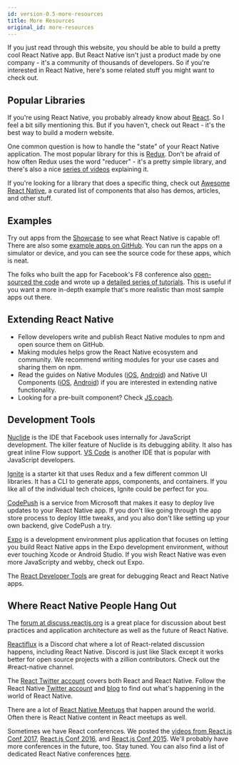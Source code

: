 ```yaml
---
id: version-0.5-more-resources
title: More Resources
original_id: more-resources
---
```


If you just read through this website, you should be able to build a pretty cool React Native app. But React Native isn't just a product made by one company - it's a community of thousands of developers. So if you're interested in React Native, here's some related stuff you might want to check out.

## Popular Libraries

If you're using React Native, you probably already know about [React](https://facebook.github.io/react/). So I feel a bit silly mentioning this. But if you haven't, check out React - it's the best way to build a modern website.

One common question is how to handle the "state" of your React Native application. The most popular library for this is [Redux](http://redux.js.org/). Don't be afraid of how often Redux uses the word "reducer" - it's a pretty simple library, and there's also a nice [series of videos](https://egghead.io/courses/getting-started-with-redux) explaining it.

If you're looking for a library that does a specific thing, check out [Awesome React Native](http://www.awesome-react-native.com/), a curated list of components that also has demos, articles, and other stuff.

## Examples

Try out apps from the [Showcase](/react-native/showcase.html) to see what React Native is capable of! There are also some [example apps on GitHub](https://github.com/ReactNativeNews/React-Native-Apps). You can run the apps on a simulator or device, and you can see the source code for these apps, which is neat.

The folks who built the app for Facebook's F8 conference also [open-sourced the code](https://github.com/fbsamples/f8app) and wrote up a [detailed series of tutorials](http://makeitopen.com/). This is useful if you want a more in-depth example that's more realistic than most sample apps out there.

## Extending React Native

* Fellow developers write and publish React Native modules to npm and open source them on GitHub.
* Making modules helps grow the React Native ecosystem and community. We recommend writing modules for your use cases and sharing them on npm.
* Read the guides on Native Modules ([iOS](https://facebook.github.io/react-native/native-modules-ios.md), [Android](https://facebook.github.io/react-native/native-modules-android.md)) and Native UI Components ([iOS](https://facebook.github.io/react-native/native-components-ios.md), [Android](https://facebook.github.io/react-native/native-components-android.md)) if you are interested in extending native functionality.
* Looking for a pre-built component? Check [JS.coach](https://js.coach/react-native).

## Development Tools

[Nuclide](https://nuclide.io/) is the IDE that Facebook uses internally for JavaScript development. The killer feature of Nuclide is its debugging ability. It also has great inline Flow support. [VS Code](https://code.visualstudio.com/) is another IDE that is popular with JavaScript developers.

[Ignite](https://github.com/infinitered/ignite) is a starter kit that uses Redux and a few different common UI libraries. It has a CLI to generate apps, components, and containers. If you like all of the individual tech choices, Ignite could be perfect for you.

[CodePush](https://microsoft.github.io/code-push/) is a service from Microsoft that makes it easy to deploy live updates to your React Native app. If you don't like going through the app store process to deploy little tweaks, and you also don't like setting up your own backend, give CodePush a try.

[Expo](https://docs.expo.io) is a development environment plus application that focuses on letting you build React Native apps in the Expo development environment, without ever touching Xcode or Android Studio. If you wish React Native was even more JavaScripty and webby, check out Expo.

The [React Developer Tools](debugging.md#react-developer-tools) are great for debugging React and React Native apps.

## Where React Native People Hang Out

The [forum at discuss.reactjs.org](https://discuss.reactjs.org/) is a great place for discussion about best practices and application architecture as well as the future of React Native.

[Reactiflux](https://discord.gg/0ZcbPKXt5bZjGY5n) is a Discord chat where a lot of React-related discussion happens, including React Native. Discord is just like Slack except it works better for open source projects with a zillion contributors. Check out the #react-native channel.

The [React Twitter account](https://twitter.com/reactjs) covers both React and React Native. Follow the React Native [Twitter account](https://twitter.com/reactnative) and [blog](/react-native/blog/) to find out what's happening in the world of React Native.

There are a lot of [React Native Meetups](http://www.meetup.com/topics/react-native/) that happen around the world. Often there is React Native content in React meetups as well.

Sometimes we have React conferences. We posted the [videos from React.js Conf 2017](https://www.youtube.com/playlist?list=PLb0IAmt7-GS3fZ46IGFirdqKTIxlws7e0), [React.js Conf 2016](https://www.youtube.com/playlist?list=PLb0IAmt7-GS0M8Q95RIc2lOM6nc77q1IY), and [React.js Conf 2015](https://www.youtube.com/watch?list=PLb0IAmt7-GS1cbw4qonlQztYV1TAW0sCr&v=KVZ-P-ZI6W4). We'll probably have more conferences in the future, too. Stay tuned. You can also find a list of dedicated React Native conferences [here](http://www.awesome-react-native.com/#conferences).
